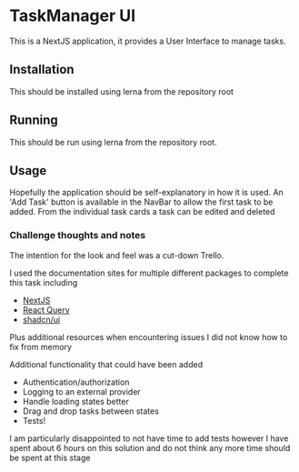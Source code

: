 # TaskManager UI

This is a NextJS application, it provides a User Interface to manage tasks.

## Installation

This should be installed using lerna from the repository root

## Running

This should be run using lerna from the repository root.

## Usage

Hopefully the application should be self-explanatory in how it is used. An 'Add Task' button is available in the NavBar
to allow the first task to be added. From the individual task cards a task can be edited and deleted

### Challenge thoughts and notes

The intention for the look and feel was a cut-down Trello.

I used the documentation sites for multiple different packages to complete this task including

- [NextJS](https://nextjs.org/)
- [React Query](https://tanstack.com/query/v4/docs/react/overview)
- [shadcn/ui](https://ui.shadcn.com/)

Plus additional resources when encountering issues I did not know how to fix from memory

Additional functionality that could have been added

- Authentication/authorization
- Logging to an external provider
- Handle loading states better
- Drag and drop tasks between states
- Tests!

I am particularly disappointed to not have time to add tests however I have spent about 6 hours on this solution
and do not think any more time should be spent at this stage
